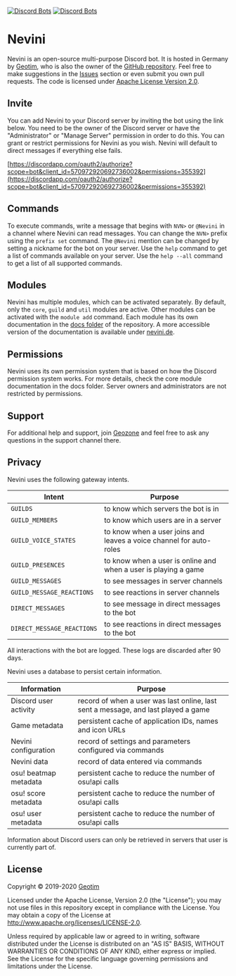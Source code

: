 [![Discord Bots](https://top.gg/api/widget/status/570972920692736002.svg)](https://top.gg/bot/570972920692736002)
[![Discord Bots](https://top.gg/api/widget/servers/570972920692736002.svg)](https://top.gg/bot/570972920692736002)

# Nevini

Nevini is an open-source multi-purpose Discord bot.
It is hosted in Germany by [Geotim](https://github.com/geotim90), who is also the owner of the [GitHub repository](https://github.com/geotim90/Nevini).
Feel free to make suggestions in the [Issues](https://github.com/geotim90/Nevini/issues) section or even submit you own pull requests.
The code is licensed under [Apache License Version 2.0](#license).

## Invite

You can add Nevini to your Discord server by inviting the bot using the link below.
You need to be the owner of the Discord server or have the "Administrator" or "Manage Server" permission in order to do this.
You can grant or restrict permissions for Nevini as you wish.
Nevini will default to direct messages if everything else fails.

[https://discordapp.com/oauth2/authorize?scope=bot&client_id=570972920692736002&permissions=355392](https://discordapp.com/oauth2/authorize?scope=bot&client_id=570972920692736002&permissions=355392)

## Commands

To execute commands, write a message that begins with `NVN>` or `@Nevini` in a channel where Nevini can read messages.
You can change the `NVN>` prefix using the `prefix set` command.
The `@Nevini` mention can be changed by setting a nickname for the bot on your server.
Use the `help` command to get a list of commands available on your server.
Use the `help --all` command to get a list of all supported commands.

## Modules

Nevini has multiple modules, which can be activated separately.
By default, only the `core`, `guild` and `util` modules are active.
Other modules can be activated with the `module add` command.
Each module has its own documentation in the [docs folder](./docs) of the repository.
A more accessible version of the documentation is available under [nevini.de](https://nevini.de/docs).

## Permissions

Nevini uses its own permission system that is based on how the Discord permission system works.
For more details, check the core module documentation in the docs folder.
Server owners and administrators are not restricted by permissions.

## Support

For additional help and support, join [Geozone](https://discord.gg/Tw3WEvP) and feel free to ask any questions in the
support channel there.

## Privacy

Nevini uses the following gateway intents.

Intent | Purpose
------ | -------
`GUILDS` | to know which servers the bot is in
`GUILD_MEMBERS` | to know which users are in a server
`GUILD_VOICE_STATES` | to know when a user joins and leaves a voice channel for auto-roles
`GUILD_PRESENCES` | to know when a user is online and when a user is playing a game
`GUILD_MESSAGES` | to see messages in server channels
`GUILD_MESSAGE_REACTIONS` | to see reactions in server channels
`DIRECT_MESSAGES` | to see message in direct messages to the bot
`DIRECT_MESSAGE_REACTIONS` | to see reactions in direct messages to the bot

All interactions with the bot are logged. These logs are discarded after 90 days.

Nevini uses a database to persist certain information.

Information | Purpose
----------- | -------
Discord user activity | record of when a user was last online, last sent a message, and last played a game
Game metadata | persistent cache of application IDs, names and icon URLs
Nevini configuration | record of settings and parameters configured via commands
Nevini data | record of data entered via commands
osu! beatmap metadata | persistent cache to reduce the number of osu!api calls
osu! score metadata | persistent cache to reduce the number of osu!api calls
osu! user metadata | persistent cache to reduce the number of osu!api calls 

Information about Discord users can only be retrieved in servers that user is currently part of.

## License

Copyright &copy; 2019-2020 [Geotim](https://github.com/geotim90)

Licensed under the Apache License, Version 2.0 (the "License"); you may not use files in this repository except in
compliance with the License. You may obtain a copy of the License at http://www.apache.org/licenses/LICENSE-2.0.

Unless required by applicable law or agreed to in writing, software distributed under the License is distributed on an
"AS IS" BASIS, WITHOUT WARRANTIES OR CONDITIONS OF ANY KIND, either express or implied. See the License for the
specific language governing permissions and limitations under the License.
